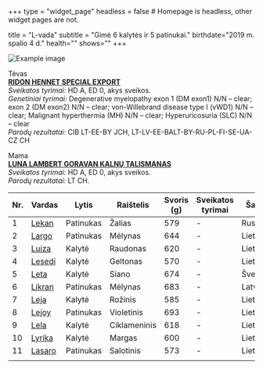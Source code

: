 +++
type = "widget_page"
headless = false  # Homepage is headless, other widget pages are not.

title = "L-vada" 
subtitle = "Gimė 6 kalytės ir 5 patinukai."
birthdate="2019 m. spalio 4 d."
health=""
shows=""
+++

![Example image](/img/011.jpg)

Tėvas
<br>
[**RIDON HENNET SPECIAL EXPORT**](#gallery-gallery-12)
<br>
_Sveikatos tyrimai:_ HD A, ED 0, akys sveikos.
<br>
_Genetiniai tyrimai:_ Degenerative myelopathy exon 1 (DM exon1) N/N – clear; exon 2 (DM exon2) N/N – clear; von-Willebrand disease type I (vWD1) N/N – clear; Malignant hyperthermia (MH) N/N – clear; Hyperuricosuria (SLC) N/N – clear
<br>
_Parodų rezultatai:_ CIB LT-EE-BY JCH, LT-LV-EE-BALT-BY-RU-PL-FI-SE-UA-CZ CH


Mama
<br>
[**LUNA LAMBERT GORAVAN KALNŲ TALISMANAS**](#gallery-gallery-13)
<br>
_Sveikatos tyrimai:_ HD A, ED 0, akys sveikos.
<br>
_Parodų rezultatai:_ LT CH.

| Nr. |Vardas|Lytis|Raištelis|Svoris (g)|Sveikatos tyrimai|Šalis|
|-----|------|-----|---------|------|-----------------|-----|
|1|[Lekan](#gallery-gallery-1)|Patinukas|Žalias|579|-|Rusija|        
|2|[Largo](#gallery-gallery-2)|Patinukas|Mėlynas|644|-|Lietuva|
|3|[Luiza](#gallery-gallery-3)|Kalytė|Raudonas|620|-|Lietuva|        
|4|[Lesedi](#gallery-gallery-4)|Kalytė|Geltonas|570|-|Lietuva| 
|5|[Leta](#gallery-gallery-5)|Kalytė|Siano|674|-|Švedija|        
|6|[Likran](#gallery-gallery-6)|Patinukas|Mėlynas|683|-|Latvija|  
|7|[Leja](#gallery-gallery-7)|Kalytė|Rožinis|585|-|Lietuva| 
|8|[Lejoy](#gallery-gallery-8)|Patinukas|Violetinis|693|-|Lietuva|        
|9|[Lela](#gallery-gallery-9)|Kalytė|Ciklameninis|618|-|Lietuva| 
|10|[Lyrika](#gallery-gallery-10)|Kalytė|Margas|600|-|Lietuva|        
|11|[Lasaro](#gallery-gallery-11)|Patinukas|Salotinis|573|-|Lietuva|
||
